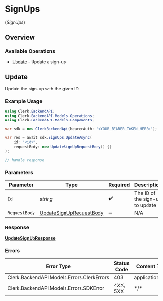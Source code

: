 # SignUps
(*SignUps*)

## Overview

### Available Operations

* [Update](#update) - Update a sign-up

## Update

Update the sign-up with the given ID

### Example Usage

```csharp
using Clerk.BackendAPI;
using Clerk.BackendAPI.Models.Operations;
using Clerk.BackendAPI.Models.Components;

var sdk = new ClerkBackendApi(bearerAuth: "<YOUR_BEARER_TOKEN_HERE>");

var res = await sdk.SignUps.UpdateAsync(
    id: "<id>",
    requestBody: new UpdateSignUpRequestBody() {}
);

// handle response
```

### Parameters

| Parameter                                                                     | Type                                                                          | Required                                                                      | Description                                                                   |
| ----------------------------------------------------------------------------- | ----------------------------------------------------------------------------- | ----------------------------------------------------------------------------- | ----------------------------------------------------------------------------- |
| `Id`                                                                          | *string*                                                                      | :heavy_check_mark:                                                            | The ID of the sign-up to update                                               |
| `RequestBody`                                                                 | [UpdateSignUpRequestBody](../../Models/Operations/UpdateSignUpRequestBody.md) | :heavy_minus_sign:                                                            | N/A                                                                           |

### Response

**[UpdateSignUpResponse](../../Models/Operations/UpdateSignUpResponse.md)**

### Errors

| Error Type                                 | Status Code                                | Content Type                               |
| ------------------------------------------ | ------------------------------------------ | ------------------------------------------ |
| Clerk.BackendAPI.Models.Errors.ClerkErrors | 403                                        | application/json                           |
| Clerk.BackendAPI.Models.Errors.SDKError    | 4XX, 5XX                                   | \*/\*                                      |